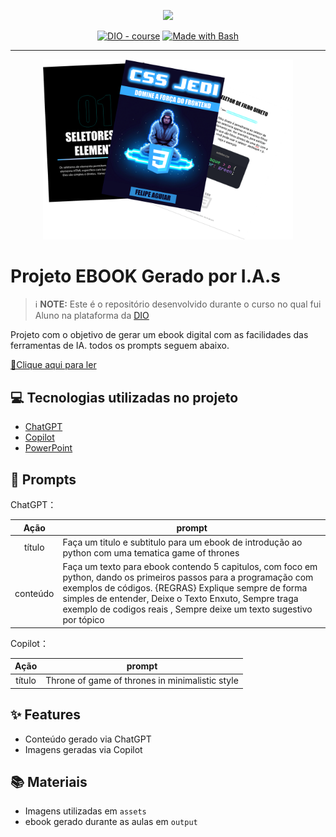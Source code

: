 <p align="center">
    <img width="100" src="https://github.com/RaphaelClemente/prompts-recipe-to-create-a-ebook/blob/main/assets/Throne.jpeg">
</p>


<p align="center">
<a href="https://dio.me/"><img src="https://img.shields.io/badge/DIO-Course-28DA77?logo=youtube" alt="DIO - course"></a>
<a href="https://www.gnu.org/software/bash/" title="Go to Bash homepage"><img src="https://img.shields.io/badge/Prompt-Project-blue?logo=gnu-bash&amp;logoColor=white" alt="Made with Bash"></a></p>

-------


<p align="center">
<img 
    src="./assets/cover.png"
    width="400"  
/>
</p>

# Projeto EBOOK Gerado por I.A.s


 > ℹ️ **NOTE:** Este é o repositório desenvolvido durante o curso no qual fui Aluno na plataforma da [DIO](https://dio.me)

Projeto com o objetivo de gerar um ebook digital com as facilidades das ferramentas de IA. todos os prompts
seguem abaixo.

<a href="https://github.com/RaphaelClemente/prompts-recipe-to-create-a-ebook/blob/main/output/Game%20of%20Python%20-%20Raphael%20Clemente.pdf" title="View PDF now"> 📕Clique aqui para ler</a>

## 💻 Tecnologias utilizadas no projeto

- [ChatGPT](https://chat.openai.com/) 
- [Copilot](https://copilot.microsoft.com/images/create?cc=st)
- [PowerPoint](https://www.microsoft.com/en/microsoft-365/powerpoint)

## 🧠 Prompts


ChatGPT：

|   Ação   | prompt                                                                                                                                                                                                                                                                         |
| :------: | ------------------------------------------------------------------------------------------------------------------------------------------------------------------------------------------------------------------------------------------------------------------------------ |
|  título  | Faça um titulo e subtitulo para um ebook de introdução ao python com uma tematica game of thrones|
| conteúdo | Faça um texto para ebook contendo 5 capitulos, com foco em python, dando os primeiros passos para a programação com exemplos de códigos. {REGRAS} Explique sempre de forma simples de entender, Deixe o Texto Enxuto, Sempre traga exemplo de codigos reais , Sempre deixe um texto sugestivo por tópico |


Copilot：

|  Ação  | prompt                                                                                 |
| :----: | -------------------------------------------------------------------------------------- |
| título | Throne of game of thrones in minimalistic style |

## ✨ Features

- Conteúdo gerado via ChatGPT
- Imagens geradas via Copilot

## 📚 Materiais

- Imagens utilizadas em `assets`
- ebook gerado durante as aulas em `output`


